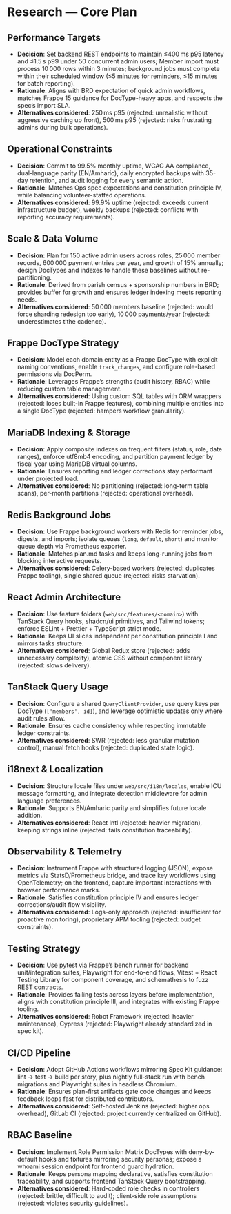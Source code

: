 # Research — Core Plan

## Performance Targets
- **Decision**: Set backend REST endpoints to maintain ≤400 ms p95 latency and ≤1.5 s p99 under 50 concurrent admin users; Member import must process 10 000 rows within 3 minutes; background jobs must complete within their scheduled window (≤5 minutes for reminders, ≤15 minutes for batch reporting).
- **Rationale**: Aligns with BRD expectation of quick admin workflows, matches Frappe 15 guidance for DocType-heavy apps, and respects the spec’s import SLA.
- **Alternatives considered**: 250 ms p95 (rejected: unrealistic without aggressive caching up front), 500 ms p95 (rejected: risks frustrating admins during bulk operations).

## Operational Constraints
- **Decision**: Commit to 99.5% monthly uptime, WCAG AA compliance, dual-language parity (EN/Amharic), daily encrypted backups with 35-day retention, and audit logging for every semantic action.
- **Rationale**: Matches Ops spec expectations and constitution principle IV, while balancing volunteer-staffed operations.
- **Alternatives considered**: 99.9% uptime (rejected: exceeds current infrastructure budget), weekly backups (rejected: conflicts with reporting accuracy requirements).

## Scale & Data Volume
- **Decision**: Plan for 150 active admin users across roles, 25 000 member records, 600 000 payment entries per year, and growth of 15% annually; design DocTypes and indexes to handle these baselines without re-partitioning.
- **Rationale**: Derived from parish census + sponsorship numbers in BRD; provides buffer for growth and ensures ledger indexing meets reporting needs.
- **Alternatives considered**: 50 000 members baseline (rejected: would force sharding redesign too early), 10 000 payments/year (rejected: underestimates tithe cadence).

## Frappe DocType Strategy
- **Decision**: Model each domain entity as a Frappe DocType with explicit naming conventions, enable `track_changes`, and configure role-based permissions via DocPerm.
- **Rationale**: Leverages Frappe’s strengths (audit history, RBAC) while reducing custom table management.
- **Alternatives considered**: Using custom SQL tables with ORM wrappers (rejected: loses built-in Frappe features), combining multiple entities into a single DocType (rejected: hampers workflow granularity).

## MariaDB Indexing & Storage
- **Decision**: Apply composite indexes on frequent filters (status, role, date ranges), enforce utf8mb4 encoding, and partition payment ledger by fiscal year using MariaDB virtual columns.
- **Rationale**: Ensures reporting and ledger corrections stay performant under projected load.
- **Alternatives considered**: No partitioning (rejected: long-term table scans), per-month partitions (rejected: operational overhead).

## Redis Background Jobs
- **Decision**: Use Frappe background workers with Redis for reminder jobs, digests, and imports; isolate queues (`long`, `default`, `short`) and monitor queue depth via Prometheus exporter.
- **Rationale**: Matches plan.md tasks and keeps long-running jobs from blocking interactive requests.
- **Alternatives considered**: Celery-based workers (rejected: duplicates Frappe tooling), single shared queue (rejected: risks starvation).

## React Admin Architecture
- **Decision**: Use feature folders (`web/src/features/<domain>`) with TanStack Query hooks, shadcn/ui primitives, and Tailwind tokens; enforce ESLint + Prettier + TypeScript strict mode.
- **Rationale**: Keeps UI slices independent per constitution principle I and mirrors tasks structure.
- **Alternatives considered**: Global Redux store (rejected: adds unnecessary complexity), atomic CSS without component library (rejected: slows delivery).

## TanStack Query Usage
- **Decision**: Configure a shared `QueryClientProvider`, use query keys per DocType (`['members', id]`), and leverage optimistic updates only where audit rules allow.
- **Rationale**: Ensures cache consistency while respecting immutable ledger constraints.
- **Alternatives considered**: SWR (rejected: less granular mutation control), manual fetch hooks (rejected: duplicated state logic).

## i18next & Localization
- **Decision**: Structure locale files under `web/src/i18n/locales`, enable ICU message formatting, and integrate detection middleware for admin language preferences.
- **Rationale**: Supports EN/Amharic parity and simplifies future locale addition.
- **Alternatives considered**: React Intl (rejected: heavier migration), keeping strings inline (rejected: fails constitution traceability).

## Observability & Telemetry
- **Decision**: Instrument Frappe with structured logging (JSON), expose metrics via StatsD/Prometheus bridge, and trace key workflows using OpenTelemetry; on the frontend, capture important interactions with browser performance marks.
- **Rationale**: Satisfies constitution principle IV and ensures ledger corrections/audit flow visibility.
- **Alternatives considered**: Logs-only approach (rejected: insufficient for proactive monitoring), proprietary APM tooling (rejected: budget constraints).

## Testing Strategy
- **Decision**: Use pytest via Frappe’s bench runner for backend unit/integration suites, Playwright for end-to-end flows, Vitest + React Testing Library for component coverage, and schemathesis to fuzz REST contracts.
- **Rationale**: Provides failing tests across layers before implementation, aligns with constitution principle III, and integrates with existing Frappe tooling.
- **Alternatives considered**: Robot Framework (rejected: heavier maintenance), Cypress (rejected: Playwright already standardized in spec kit).

## CI/CD Pipeline
- **Decision**: Adopt GitHub Actions workflows mirroring Spec Kit guidance: lint → test → build per story, plus nightly full-stack run with bench migrations and Playwright suites in headless Chromium.
- **Rationale**: Ensures plan-first artifacts gate code changes and keeps feedback loops fast for distributed contributors.
- **Alternatives considered**: Self-hosted Jenkins (rejected: higher ops overhead), GitLab CI (rejected: project currently centralized on GitHub).

## RBAC Baseline
- **Decision**: Implement Role Permission Matrix DocTypes with deny-by-default hooks and fixtures mirroring security personas; expose a whoami session endpoint for frontend guard hydration.
- **Rationale**: Keeps persona mapping declarative, satisfies constitution traceability, and supports frontend TanStack Query bootstrapping.
- **Alternatives considered**: Hard-coded role checks in controllers (rejected: brittle, difficult to audit); client-side role assumptions (rejected: violates security guidelines).
